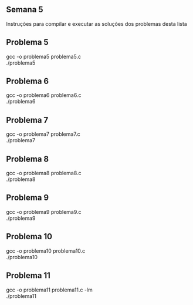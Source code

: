 ## Semana 5

Instruções para compilar e executar as soluções dos problemas desta lista

## Problema 5
gcc -o problema5 problema5.c  
./problema5

## Problema 6
gcc -o problema6 problema6.c  
./problema6

## Problema 7
gcc -o problema7 problema7.c  
./problema7

## Problema 8
gcc -o problema8 problema8.c  
./problema8

## Problema 9
gcc -o problema9 problema9.c  
./problema9

## Problema 10
gcc -o problema10 problema10.c  
./problema10

## Problema 11
gcc -o problema11 problema11.c -lm  
./problema11